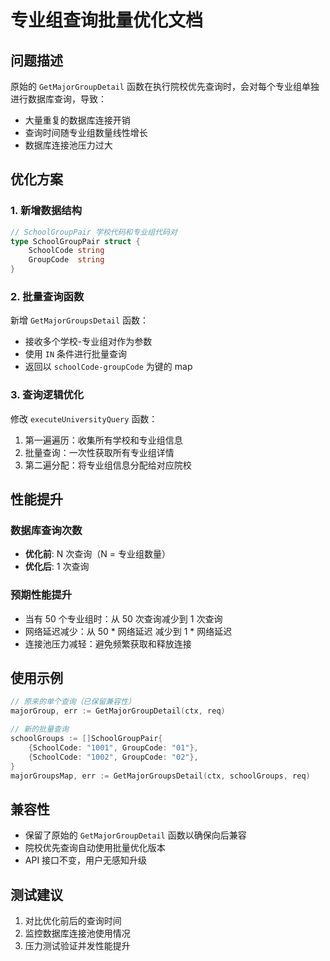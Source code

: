 # 专业组查询批量优化文档

## 问题描述

原始的 `GetMajorGroupDetail` 函数在执行院校优先查询时，会对每个专业组单独进行数据库查询，导致：
- 大量重复的数据库连接开销
- 查询时间随专业组数量线性增长
- 数据库连接池压力过大

## 优化方案

### 1. 新增数据结构

```go
// SchoolGroupPair 学校代码和专业组代码对
type SchoolGroupPair struct {
    SchoolCode string
    GroupCode  string
}
```

### 2. 批量查询函数

新增 `GetMajorGroupsDetail` 函数：
- 接收多个学校-专业组对作为参数
- 使用 `IN` 条件进行批量查询
- 返回以 `schoolCode-groupCode` 为键的 map

### 3. 查询逻辑优化

修改 `executeUniversityQuery` 函数：
1. 第一遍遍历：收集所有学校和专业组信息
2. 批量查询：一次性获取所有专业组详情
3. 第二遍分配：将专业组信息分配给对应院校

## 性能提升

### 数据库查询次数
- **优化前**: N 次查询（N = 专业组数量）
- **优化后**: 1 次查询

### 预期性能提升
- 当有 50 个专业组时：从 50 次查询减少到 1 次查询
- 网络延迟减少：从 50 * 网络延迟 减少到 1 * 网络延迟
- 连接池压力减轻：避免频繁获取和释放连接

## 使用示例

```go
// 原来的单个查询（已保留兼容性）
majorGroup, err := GetMajorGroupDetail(ctx, req)

// 新的批量查询
schoolGroups := []SchoolGroupPair{
    {SchoolCode: "1001", GroupCode: "01"},
    {SchoolCode: "1002", GroupCode: "02"},
}
majorGroupsMap, err := GetMajorGroupsDetail(ctx, schoolGroups, req)
```

## 兼容性

- 保留了原始的 `GetMajorGroupDetail` 函数以确保向后兼容
- 院校优先查询自动使用批量优化版本
- API 接口不变，用户无感知升级

## 测试建议

1. 对比优化前后的查询时间
2. 监控数据库连接池使用情况
3. 压力测试验证并发性能提升
